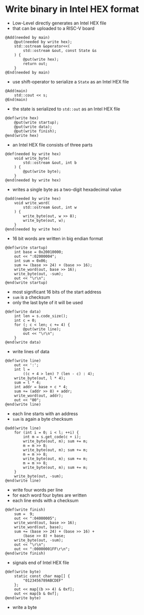 # Write binary in Intel HEX format
* Low-Level directly generates an Intel HEX file
* that can be uploaded to a RISC-V board

```
@Add(needed by main)
	@put(needed by write hex);
	std::ostream &operator<<(
		std::ostream &out, const State &s
	) {
		@put(write hex);
		return out;
	}
@End(needed by main)
```
* use shift-operator to serialize a `State` as an Intel HEX file

```
@Add(main)
	std::cout << s;
@End(main)
```
* the state is serialized to `std::out` as an Intel HEX file

```
@def(write hex)
	@put(write startup);
	@put(write data);
	@put(write finish);
@end(write hex)
```
* an Intel HEX file consists of three parts

```
@def(needed by write hex)
	void write_byte(
		std::ostream &out, int b
	) {
		@put(write byte);
	}
@end(needed by write hex)
```
* writes a single byte as a two-digit hexadecimal value

```
@add(needed by write hex)
	void write_word(
		std::ostream &out, int w
	) {
		write_byte(out, w >> 8);
		write_byte(out, w);
	}
@end(needed by write hex)
```
* 16 bit words are written in big endian format

```
@def(write startup)
	int base = 0x20010000;
	out << ":02000004";
	int sum = 0x06;
	sum += (base >> 24) + (base >> 16);
	write_word(out, base >> 16);
	write_byte(out, -sum);
	out << "\r\n";
@end(write startup)
```
* most significant 16 bits of the start address
* `sum` is a checksum
* only the last byte of it will be used

```
@def(write data)
	int len = s.code_size();
	int c = 0;
	for (; c < len; c += 4) {
		@put(write line);
		out << "\r\n";
	}
@end(write data)
```
* write lines of data

```
@def(write line)
	out << ':';
	int l =
		((c + 4 > len) ? (len - c) : 4);
	write_byte(out, l * 4);
	sum = l * 4;
	int addr = base + c * 4;
	sum += (addr >> 8) + addr;
	write_word(out, addr);
	out << "00";
@end(write line)
```
* each line starts with an address
* `sum` is again a byte checksum

```
@add(write line)
	for (int i = 0; i < l; ++i) {
		int m = s.get_code(c + i);
		write_byte(out, m); sum += m;
		m = m >> 8;
		write_byte(out, m); sum += m;
		m = m >> 8;
		write_byte(out, m); sum += m;
		m = m >> 8;
		write_byte(out, m); sum += m;
	}
	write_byte(out, -sum);
@end(write line)
```
* write four words per line
* for each word four bytes are written
* each line ends with a checksum

```
@def(write finish)
	sum =  9;
	out << ":04000005";
	write_word(out, base >> 16);
	write_word(out, base);
	sum += (base >> 24) + (base >> 16) +
		(base >> 8) + base;
	write_byte(out, -sum);
	out << "\r\n";
	out << ":00000001FF\r\n";
@end(write finish)
```
* signals end of Intel HEX file

```
@def(write byte)
	static const char map[] {
		"0123456789ABCDEF"
	};
	out << map[(b >> 4) & 0xf];
	out << map[b & 0xf];
@end(write byte)
```
* write a byte

